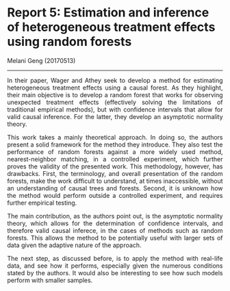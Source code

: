 # Report 5: Estimation and inference of heterogeneous treatment effects using random forests

Melani Geng (20170513)

---

<div align="justify">



In their paper, Wager and Athey seek to develop a method for estimating heterogeneous treatment effects using a causal forest. As they highlight, their main objective is to develop a random forest that works for observing unexpected treatment effects (effectively solving the limitations of traditional empirical methods), but with confidence intervals that allow for valid causal inference. For the latter, they develop an asymptotic normality theory.

This work takes a mainly theoretical approach. In doing so, the authors present a solid framework for the method they introduce. They also test the performance of random forests against a more widely used method, nearest-neighbor matching, in a controlled experiment, which further proves the validity of the presented work. This methodology, however, has drawbacks. First, the terminology, and overall presentation of the random forests, make the work difficult to understand, at times inaccessible, without an understanding of causal trees and forests. Second, it is unknown how the method would perform outside a controlled experiment, and requires further empirical testing.

The main contribution, as the authors point out, is the asymptotic normality theory, which allows for the determination of confidence intervals, and therefore valid causal inferece, in the cases of methods such as random forests. This allows the method to be potentially useful with larger sets of data given the adaptive nature of the approach.

The next step, as discussed before, is to apply the method with real-life data, and see how it performs, especially given the numerous conditions stated by the authors. It would also be interesting to see how such models perform with smaller samples.

</div>
